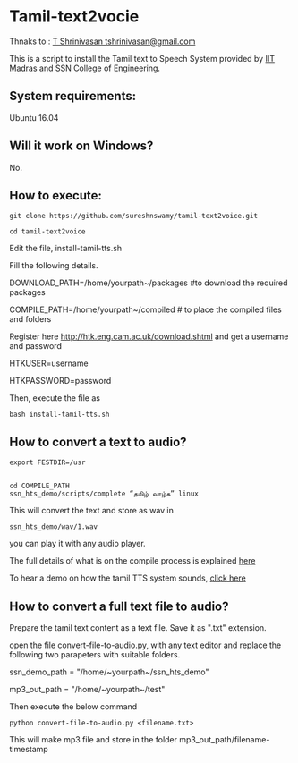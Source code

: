 # Tamil-text2vocie

Thnaks to : [T Shrinivasan <tshrinivasan@gmail.com>](https://github.com/tshrinivasan/tamil-tts-install)


This is a script to install the Tamil text to Speech System provided by [IIT Madras](https://www.iitm.ac.in/donlab/tts/voices.php) and SSN College of Engineering.

## System requirements:

Ubuntu 16.04

## Will it work on Windows?

No. 


## How to execute:


```
git clone https://github.com/sureshnswamy/tamil-text2voice.git

cd tamil-text2voice

```

Edit the file, install-tamil-tts.sh

Fill the following details.

DOWNLOAD_PATH=/home/yourpath~/packages  #to download the required packages

COMPILE_PATH=/home/yourpath~/compiled   # to place the compiled files and folders


Register here http://htk.eng.cam.ac.uk/download.shtml and get a username and password

HTKUSER=username

HTKPASSWORD=password


Then, execute the file as

```
bash install-tamil-tts.sh

```


## How to convert a text to audio?

```
export FESTDIR=/usr


cd COMPILE_PATH
ssn_hts_demo/scripts/complete “தமிழ் வாழ்க” linux

```


This will convert the text and store as wav in

```
ssn_hts_demo/wav/1.wav

```

you can play it with any audio player.


The full details of what is on the compile process is explained [here](https://goinggnu.wordpress.com/2017/09/20/how-to-compile-tamil-tts-engine-from-source/)

To hear a demo on how the tamil TTS system sounds, [click here](https://soundcloud.com/shrinivasan/tamil-tts-demo)



## How to convert a full text file to audio?

Prepare the tamil text content as a text file. Save it as ".txt" extension.

open the file convert-file-to-audio.py, with any text editor and replace the following two parapeters with suitable folders.

ssn_demo_path = "/home/~yourpath~/ssn_hts_demo"

mp3_out_path = "/home/~yourpath~/test"


Then execute the below command

```
python convert-file-to-audio.py <filename.txt>
```

This will make mp3 file and store in the folder mp3_out_path/filename-timestamp